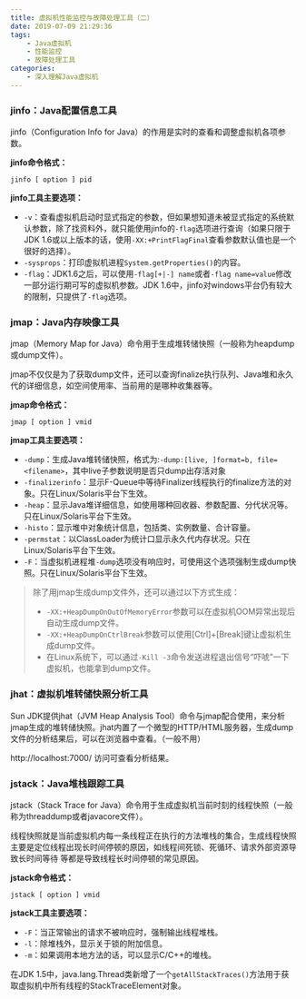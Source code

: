 ```yaml
---
title: 虚拟机性能监控与故障处理工具（二）
date: 2019-07-09 21:29:36
tags: 
	- Java虚拟机
	- 性能监控
	- 故障处理工具
categories:
	- 深入理解Java虚拟机
---
```


### jinfo：Java配置信息工具

jinfo（Configuration Info for Java）的作用是实时的查看和调整虚拟机各项参数。

**jinfo命令格式：**
```
jinfo [ option ] pid
```

**jinfo工具主要选项：**

- `-v`：查看虚拟机启动时显式指定的参数，但如果想知道未被显式指定的系统默认参数，除了找资料外，就只能使用jinfo的`-flag`选项进行查询（如果只限于JDK 1.6或以上版本的话，使用`-XX:+PrintFlagFinal`查看参数默认值也是一个很好的选择）。
- `-sysprops`：打印虚拟机进程`System.getProperties()`的内容。
- `-flag`：JDK1.6之后，可以使用`-flag[+|-] name`或者`-flag name=value`修改一部分运行期可写的虚拟机参数。JDK 1.6中，jinfo对windows平台仍有较大的限制，只提供了`-flag`选项。

### jmap：Java内存映像工具

jmap（Memory Map for Java）命令用于生成堆转储快照（一般称为heapdump或dump文件）。

jmap不仅仅是为了获取dump文件，还可以查询finalize执行队列、Java堆和永久代的详细信息，如空间使用率、当前用的是哪种收集器等。

<!-- more-->

**jmap命令格式：**

```
jmap [ option ] vmid
```

**jmap工具主要选项：**

- `-dump`：生成Java堆转储快照，格式为:`-dump:[live, ]format=b, file=<filename>`，其中live子参数说明是否只dump出存活对象
- `-finalizerinfo`：显示F-Queue中等待Finalizer线程执行的finalize方法的对象。只在Linux/Solaris平台下生效。
- `-heap`：显示Java堆详细信息，如使用哪种回收器、参数配置、分代状况等。只在Linux/Solaris平台下生效。
- `-histo`：显示堆中对象统计信息，包括类、实例数量、合计容量。
- `-permstat`：以ClassLoader为统计口显示永久代内存状况。只在Linux/Solaris平台下生效。
- `-F`：当虚拟机进程堆`-dump`选项没有响应时，可使用这个选项强制生成dump快照。只在Linux/Solaris平台下生效。

> 除了用jmap生成dump文件外，还可以通过以下方式生成：
> - `-XX:+HeapDumpOnOutOfMemoryError`参数可以在虚拟机OOM异常出现后自动生成dump文件。
> - `-XX:+HeapDumpOnCtrlBreak`参数可以使用[Ctrl]+[Break]键让虚拟机生成dump文件。
> - 在Linux系统下，可以通过`-Kill -3`命令发送进程退出信号“吓唬”一下虚拟机，也能拿到dump文件。

### jhat：虚拟机堆转储快照分析工具

Sun JDK提供jhat（JVM Heap Analysis Tool）命令与jmap配合使用，来分析jmap生成的堆转储快照。jhat内置了一个微型的HTTP/HTML服务器，生成dump文件的分析结果后，可以在浏览器中查看。（一般不用）

http://localhost:7000/ 访问可查看分析结果。

### jstack：Java堆栈跟踪工具

jstack（Stack Trace for Java）命令用于生成虚拟机当前时刻的线程快照（一般称为threaddump或者javacore文件）。

线程快照就是当前虚拟机内每一条线程正在执行的方法堆栈的集合，生成线程快照主要是定位线程出现长时间停顿的原因，如线程间死锁、死循环、请求外部资源导致长时间等待 等都是导致线程长时间停顿的常见原因。

**jstack命令格式：**
```
jstack [ option ] vmid
```

**jstack工具主要选项：**

- `-F`：当正常输出的请求不被响应时，强制输出线程堆栈。
- `-l`：除堆栈外，显示关于锁的附加信息。
- `-m`：如果调用本地方法的话，可以显示C/C++的堆栈。

在JDK 1.5中，java.lang.Thread类新增了一个`getAllStackTraces()`方法用于获取虚拟机中所有线程的StackTraceElement对象。